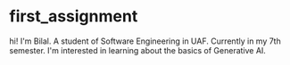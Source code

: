 # first_assignment
 hi!
 I'm Bilal.
 A student of Software Engineering in UAF.
 Currently in my 7th semester.
 I'm interested in learning about the basics of Generative AI.
 